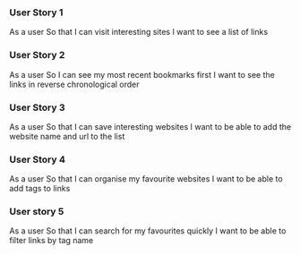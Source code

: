 ### User Story 1
As a user
So that I can visit interesting sites
I want to see a list of links

### User Story 2
As a user
So I can see my most recent bookmarks first
I want to see the links in reverse chronological order

### User Story 3
As a user
So that I can save interesting websites
I want to be able to add the website name and url to the list

### User Story 4
As a user
So that I can organise my favourite websites
I want to be able to add tags to links

### User story 5
As a user So that
I can search for my favourites quickly
I want to be able to filter links by tag name
